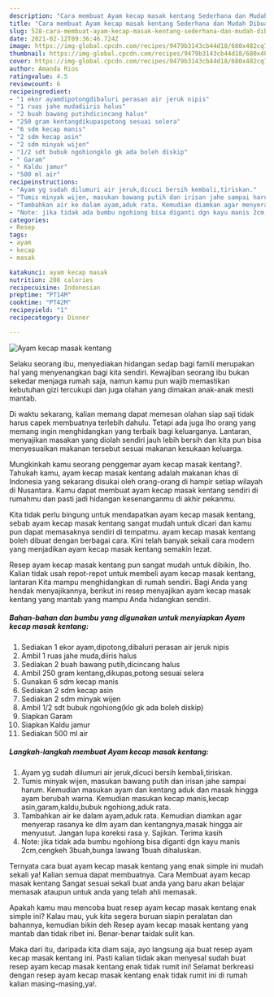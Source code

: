 ```yaml
---
description: "Cara membuat Ayam kecap masak kentang Sederhana dan Mudah Dibuat"
title: "Cara membuat Ayam kecap masak kentang Sederhana dan Mudah Dibuat"
slug: 528-cara-membuat-ayam-kecap-masak-kentang-sederhana-dan-mudah-dibuat
date: 2021-02-12T09:36:46.724Z
image: https://img-global.cpcdn.com/recipes/9479b3143cb44d18/680x482cq70/ayam-kecap-masak-kentang-foto-resep-utama.jpg
thumbnail: https://img-global.cpcdn.com/recipes/9479b3143cb44d18/680x482cq70/ayam-kecap-masak-kentang-foto-resep-utama.jpg
cover: https://img-global.cpcdn.com/recipes/9479b3143cb44d18/680x482cq70/ayam-kecap-masak-kentang-foto-resep-utama.jpg
author: Amanda Rios
ratingvalue: 4.5
reviewcount: 6
recipeingredient:
- "1 ekor ayamdipotongdibaluri perasan air jeruk nipis"
- "1 ruas jahe mudadiiris halus"
- "2 buah bawang putihdicincang halus"
- "250 gram kentangdikupaspotong sesuai selera"
- "6 sdm kecap manis"
- "2 sdm kecap asin"
- "2 sdm minyak wijen"
- "1/2 sdt bubuk ngohiongklo gk ada boleh diskip"
- " Garam"
- " Kaldu jamur"
- "500 ml air"
recipeinstructions:
- "Ayam yg sudah dilumuri air jeruk,dicuci bersih kembali,tiriskan."
- "Tumis minyak wijen, masukan bawang putih dan irisan jahe sampai harum. Kemudian masukan ayam dan kentang aduk dan masak hingga ayam berubah warna. Kemudian masukan kecap manis,kecap asin,garam,kaldu,bubuk ngohiong,aduk rata."
- "Tambahkan air ke dalam ayam,aduk rata. Kemudian diamkan agar menyerap rasanya ke dlm ayam dan kentangnya,masak hingga air menyusut. Jangan lupa koreksi rasa y. Sajikan. Terima kasih"
- "Note: jika tidak ada bumbu ngohiong bisa diganti dgn kayu manis 2cm,cengkeh 3buah,bunga lawang 1buah dihaluskan."
categories:
- Resep
tags:
- ayam
- kecap
- masak

katakunci: ayam kecap masak 
nutrition: 208 calories
recipecuisine: Indonesian
preptime: "PT14M"
cooktime: "PT42M"
recipeyield: "1"
recipecategory: Dinner

---
```



![Ayam kecap masak kentang](https://img-global.cpcdn.com/recipes/9479b3143cb44d18/680x482cq70/ayam-kecap-masak-kentang-foto-resep-utama.jpg)

Selaku seorang ibu, menyediakan hidangan sedap bagi famili merupakan hal yang menyenangkan bagi kita sendiri. Kewajiban seorang ibu bukan sekedar menjaga rumah saja, namun kamu pun wajib memastikan kebutuhan gizi tercukupi dan juga olahan yang dimakan anak-anak mesti mantab.

Di waktu  sekarang, kalian memang dapat memesan olahan siap saji tidak harus capek membuatnya terlebih dahulu. Tetapi ada juga lho orang yang memang ingin menghidangkan yang terbaik bagi keluarganya. Lantaran, menyajikan masakan yang diolah sendiri jauh lebih bersih dan kita pun bisa menyesuaikan makanan tersebut sesuai makanan kesukaan keluarga. 



Mungkinkah kamu seorang penggemar ayam kecap masak kentang?. Tahukah kamu, ayam kecap masak kentang adalah makanan khas di Indonesia yang sekarang disukai oleh orang-orang di hampir setiap wilayah di Nusantara. Kamu dapat membuat ayam kecap masak kentang sendiri di rumahmu dan pasti jadi hidangan kesenanganmu di akhir pekanmu.

Kita tidak perlu bingung untuk mendapatkan ayam kecap masak kentang, sebab ayam kecap masak kentang sangat mudah untuk dicari dan kamu pun dapat memasaknya sendiri di tempatmu. ayam kecap masak kentang boleh dibuat dengan berbagai cara. Kini telah banyak sekali cara modern yang menjadikan ayam kecap masak kentang semakin lezat.

Resep ayam kecap masak kentang pun sangat mudah untuk dibikin, lho. Kalian tidak usah repot-repot untuk membeli ayam kecap masak kentang, lantaran Kita mampu menghidangkan di rumah sendiri. Bagi Anda yang hendak menyajikannya, berikut ini resep menyajikan ayam kecap masak kentang yang mantab yang mampu Anda hidangkan sendiri.

<!--inarticleads1-->

##### Bahan-bahan dan bumbu yang digunakan untuk menyiapkan Ayam kecap masak kentang:

1. Sediakan 1 ekor ayam,dipotong,dibaluri perasan air jeruk nipis
1. Ambil 1 ruas jahe muda,diiris halus
1. Sediakan 2 buah bawang putih,dicincang halus
1. Ambil 250 gram kentang,dikupas,potong sesuai selera
1. Gunakan 6 sdm kecap manis
1. Sediakan 2 sdm kecap asin
1. Sediakan 2 sdm minyak wijen
1. Ambil 1/2 sdt bubuk ngohiong(klo gk ada boleh diskip)
1. Siapkan  Garam
1. Siapkan  Kaldu jamur
1. Sediakan 500 ml air




<!--inarticleads2-->

##### Langkah-langkah membuat Ayam kecap masak kentang:

1. Ayam yg sudah dilumuri air jeruk,dicuci bersih kembali,tiriskan.
1. Tumis minyak wijen, masukan bawang putih dan irisan jahe sampai harum. Kemudian masukan ayam dan kentang aduk dan masak hingga ayam berubah warna. Kemudian masukan kecap manis,kecap asin,garam,kaldu,bubuk ngohiong,aduk rata.
1. Tambahkan air ke dalam ayam,aduk rata. Kemudian diamkan agar menyerap rasanya ke dlm ayam dan kentangnya,masak hingga air menyusut. Jangan lupa koreksi rasa y. Sajikan. Terima kasih
1. Note: jika tidak ada bumbu ngohiong bisa diganti dgn kayu manis 2cm,cengkeh 3buah,bunga lawang 1buah dihaluskan.




Ternyata cara buat ayam kecap masak kentang yang enak simple ini mudah sekali ya! Kalian semua dapat membuatnya. Cara Membuat ayam kecap masak kentang Sangat sesuai sekali buat anda yang baru akan belajar memasak ataupun untuk anda yang telah ahli memasak.

Apakah kamu mau mencoba buat resep ayam kecap masak kentang enak simple ini? Kalau mau, yuk kita segera buruan siapin peralatan dan bahannya, kemudian bikin deh Resep ayam kecap masak kentang yang mantab dan tidak ribet ini. Benar-benar taidak sulit kan. 

Maka dari itu, daripada kita diam saja, ayo langsung aja buat resep ayam kecap masak kentang ini. Pasti kalian tiidak akan menyesal sudah buat resep ayam kecap masak kentang enak tidak rumit ini! Selamat berkreasi dengan resep ayam kecap masak kentang enak tidak rumit ini di rumah kalian masing-masing,ya!.


